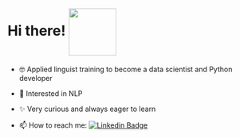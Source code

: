 # Hi there! <img src="https://media.giphy.com/media/mTs11L9uuyGiI/giphy.gif" width=95 align=center>

- 🤓 Applied linguist training to become a data scientist and Python developer
- 💬 Interested in NLP
- ✨ Very curious and always eager to learn


- 📫 How to reach me:
[![Linkedin Badge](https://img.shields.io/badge/-RossanaModolin-blue?style=flat-square&logo=Linkedin&logoColor=white&link=https://www.linkedin.com/in/rossanamodolin/)](https://www.linkedin.com/in/rossanamodolin/)



<!--
**rossmodolin/rossmodolin** is a ✨ _special_ ✨ repository because its `README.md` (this file) appears on your GitHub profile.

Here are some ideas to get you started:

- 🔭 I’m currently working on ...
- 🌱 I’m currently learning ...
- 👯 I’m looking to collaborate on ...
- 🤔 I’m looking for help with ...
- 💬 Ask me about ...
- 📫 How to reach me: ...
- 😄 Pronouns: ...
- ⚡ Fun fact: ...
-->
